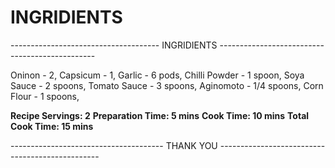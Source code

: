 # INGRIDIENTS
------------------------------------- INGRIDIENTS -----------------------------------------------

Oninon - 2,
Capsicum - 1,
Garlic - 6 pods,
Chilli Powder - 1 spoon,
Soya Sauce - 2 spoons,
Tomato Sauce - 3 spoons,
Aginomoto - 1/4 spoons,
Corn Flour - 1 spoons,

**Recipe Servings: 2**
**Preparation Time: 5 mins**
**Cook Time: 10 mins**
**Total Cook Time: 15 mins**

-------------------------------------- THANK YOU ------------------------------------------------
